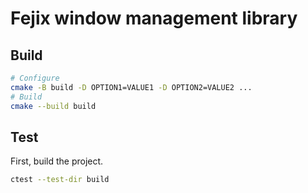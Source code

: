 # Fejix window management library

## Build

```sh
# Configure
cmake -B build -D OPTION1=VALUE1 -D OPTION2=VALUE2 ...
# Build
cmake --build build
```

## Test

First, build the project.

```sh
ctest --test-dir build
```